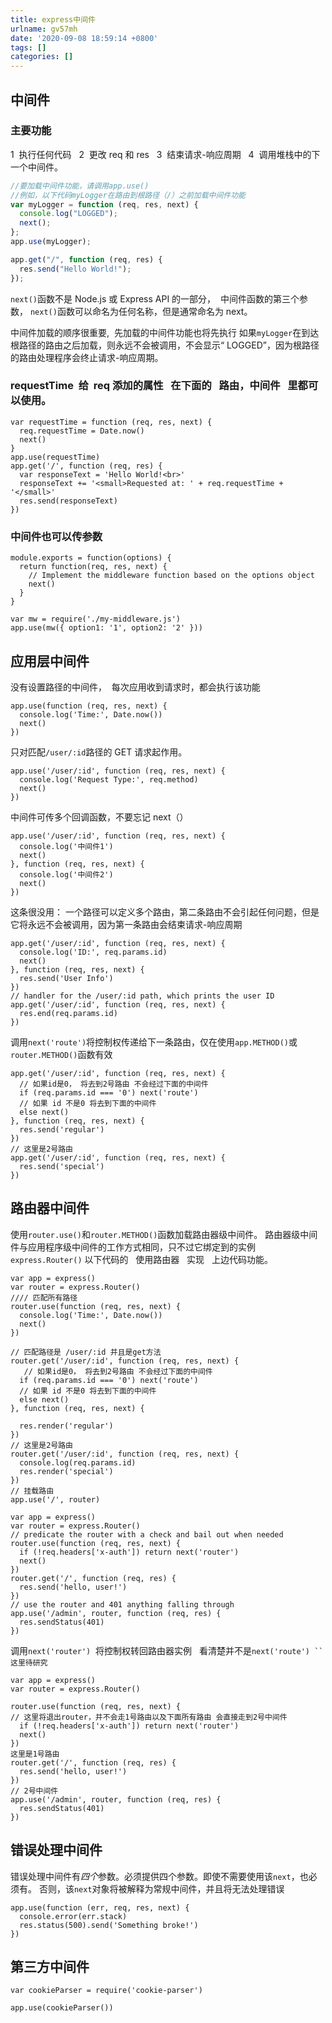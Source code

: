 ```yaml
---
title: express中间件
urlname: gv57mh
date: '2020-09-08 18:59:14 +0800'
tags: []
categories: []
---
```


## 中间件

### 主要功能

1  执行任何代码   2  更改 req 和 res   3  结束请求-响应周期   4  调用堆栈中的下一个中间件。

```javascript
//要加载中间件功能，请调用app.use()
//例如，以下代码myLogger在路由到根路径（/）之前加载中间件功能
var myLogger = function (req, res, next) {
  console.log("LOGGED");
  next();
};
app.use(myLogger);

app.get("/", function (req, res) {
  res.send("Hello World!");
});
```

`next()`函数不是 Node.js 或 Express API 的一部分，  中间件函数的第三个参数， `next()`函数可以命名为任何名称，但是通常命名为 next。

中间件加载的顺序很重要,  先加载的中间件功能也将先执行
如果`myLogger`在到达根路径的路由之后加载，则永远不会被调用，不会显示“ LOGGED”，因为根路径的路由处理程序会终止请求-响应周期。

### requestTime  给  req 添加的属性   在下面的   路由，中间件   里都可以使用。

```
var requestTime = function (req, res, next) {
  req.requestTime = Date.now()
  next()
}
app.use(requestTime)
app.get('/', function (req, res) {
  var responseText = 'Hello World!<br>'
  responseText += '<small>Requested at: ' + req.requestTime + '</small>'
  res.send(responseText)
})
```

### 中间件也可以传参数

```
module.exports = function(options) {
  return function(req, res, next) {
    // Implement the middleware function based on the options object
    next()
  }
}
```

```
var mw = require('./my-middleware.js')
app.use(mw({ option1: '1', option2: '2' }))
```

## 应用层中间件

没有设置路径的中间件，  每次应用收到请求时，都会执行该功能

```
app.use(function (req, res, next) {
  console.log('Time:', Date.now())
  next()
})
```

只对匹配`/user/:id`路径的 GET 请求起作用。

```
app.use('/user/:id', function (req, res, next) {
  console.log('Request Type:', req.method)
  next()
})
```

中间件可传多个回调函数，不要忘记 next（）

```
app.use('/user/:id', function (req, res, next) {
  console.log('中间件1')
  next()
}, function (req, res, next) {
  console.log('中间件2')
  next()
})
```

这条很没用：
一个路径可以定义多个路由，第二条路由不会引起任何问题，但是它将永远不会被调用，因为第一条路由会结束请求-响应周期

```
app.get('/user/:id', function (req, res, next) {
  console.log('ID:', req.params.id)
  next()
}, function (req, res, next) {
  res.send('User Info')
})
// handler for the /user/:id path, which prints the user ID
app.get('/user/:id', function (req, res, next) {
  res.end(req.params.id)
})
```

调用`next('route')`将控制权传递给下一条路由，仅在使用`app.METHOD()`或`router.METHOD()`函数有效

```
app.get('/user/:id', function (req, res, next) {
  // 如果id是0， 将去到2号路由 不会经过下面的中间件
  if (req.params.id === '0') next('route')
  // 如果 id 不是0 将去到下面的中间件
  else next()
}, function (req, res, next) {
  res.send('regular')
})
// 这里是2号路由
app.get('/user/:id', function (req, res, next) {
  res.send('special')
})
```

## 路由器中间件

使用`router.use()`和`router.METHOD()`函数加载路由器级中间件。
路由器级中间件与应用程序级中间件的工作方式相同，只不过它绑定到的实例`express.Router()`
以下代码的   使用路由器   实现   上边代码功能。

```
var app = express()
var router = express.Router()
//// 匹配所有路径
router.use(function (req, res, next) {
  console.log('Time:', Date.now())
  next()
})

// 匹配路径是 /user/:id 并且是get方法
router.get('/user/:id', function (req, res, next) {
   // 如果id是0， 将去到2号路由 不会经过下面的中间件
  if (req.params.id === '0') next('route')
  // 如果 id 不是0 将去到下面的中间件
  else next()
}, function (req, res, next) {

  res.render('regular')
})
// 这里是2号路由
router.get('/user/:id', function (req, res, next) {
  console.log(req.params.id)
  res.render('special')
})
// 挂载路由
app.use('/', router)
```

```
var app = express()
var router = express.Router()
// predicate the router with a check and bail out when needed
router.use(function (req, res, next) {
  if (!req.headers['x-auth']) return next('router')
  next()
})
router.get('/', function (req, res) {
  res.send('hello, user!')
})
// use the router and 401 anything falling through
app.use('/admin', router, function (req, res) {
  res.sendStatus(401)
})
```

调用`next('router')`  将控制权转回路由器实例   看清楚并不是` next('route') ``这里待研究 `

```
var app = express()
var router = express.Router()

router.use(function (req, res, next) {
// 这里将退出router，并不会走1号路由以及下面所有路由 会直接走到2号中间件
  if (!req.headers['x-auth']) return next('router')
  next()
})
这里是1号路由
router.get('/', function (req, res) {
  res.send('hello, user!')
})
// 2号中间件
app.use('/admin', router, function (req, res) {
  res.sendStatus(401)
})
```

## 错误处理中间件

错误处理中间件有*四个*参数。必须提供四个参数。即使不需要使用该`next`，也必须有。
否则，该`next`对象将被解释为常规中间件，并且将无法处理错误

```
app.use(function (err, req, res, next) {
  console.error(err.stack)
  res.status(500).send('Something broke!')
})
```

## 第三方中间件

```
var cookieParser = require('cookie-parser')

app.use(cookieParser())
```
